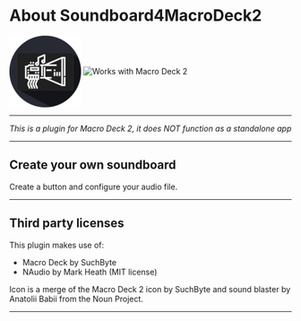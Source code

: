 # About Soundboard4MacroDeck2 
<img src="Resources/SoundboardIcon.png" alt="[Soundboard Icon" height="128px" align="center"/>
<code></code>
<img href="https://macrodeck.org" src="https://macrodeck.org/images/works_with_macrodeck2.png" alt="Works with Macro Deck 2" height="80px" align="center"/>

***
*This is a plugin for Macro Deck 2, it does NOT function as a standalone app*
***
## Create your own soundboard
Create a button and configure your audio file.
***
## Third party licenses
This plugin makes use of:
- Macro Deck by SuchByte
- NAudio by Mark Heath (MIT license)

Icon is a merge of the Macro Deck 2 icon by SuchByte and sound blaster by Anatolii Babii from the Noun Project.
***